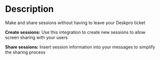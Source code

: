 Description
======

Make and share sessions without having to leave your Deskpro ticket

**Create sessions:** Use this integration to create new sessions to allow screen sharing with your users

**Share sessions:** Insert session information into your messages to simplify the sharing process
